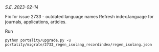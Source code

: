 *S.E. 2023-02-14*

Fix for issue 2733 - outdated language names
Refresh index.language for journals, applications, articles.

Run

    python portality/upgrade.py -u portality/migrate/2733_regen_isolang_recordindex/regen_isolang.json
